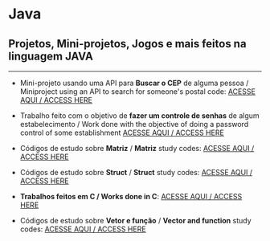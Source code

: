 # Java
## Projetos, Mini-projetos, Jogos e mais feitos na linguagem JAVA
***
+ Mini-projeto usando uma API para **Buscar o CEP** de alguma pessoa / Miniproject using an API to search for someone's postal code:     [ACESSE AQUI / ACCESS HERE](https://github.com/LeonardoReisAmorim/Java/tree/master/BuscaCep%20JAVA)

+ Trabalho feito com o objetivo de **fazer um controle de senhas** de algum estabelecimento /  Work done with the objective of doing a password control of some establishment [ACESSE AQUI / ACCESS HERE](https://github.com/LeonardoReisAmorim/Java/tree/master/Controle%20Senhas%20JAVA) 

+ Códigos de estudo sobre **Matriz** / **Matriz** study codes:     [ACESSE AQUI / ACCESS HERE](https://github.com/LeonardoReisAmorim/Programming-C/tree/master/matriz) 

+ Códigos de estudo sobre **Struct** / **Struct** study codes:     [ACESSE AQUI / ACCESS HERE](https://github.com/LeonardoReisAmorim/Programming-C/tree/master/struct)  

+ **Trabalhos feitos em C / Works done in C**:       [ACESSE AQUI / ACCESS HERE](https://github.com/LeonardoReisAmorim/Programming-C/tree/master/trabalhos%20em%20c) 

+ Códigos de estudo sobre **Vetor e função** / **Vector and function** study codes:     [ACESSE AQUI / ACCESS HERE](https://github.com/LeonardoReisAmorim/Programming-C/tree/master/vetor%20e%20funcao)  
